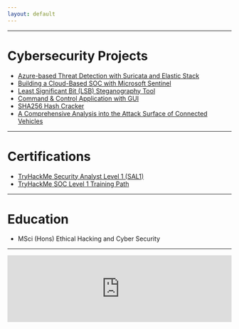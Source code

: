 ```yaml
---
layout: default
---
```


* * *

# Cybersecurity Projects
*   [Azure-based Threat Detection with Suricata and Elastic Stack](./projects/NetworkIntrusionDetectionProject.md)
*   [Building a Cloud-Based SOC with Microsoft Sentinel](./projects/SentinelHoneypot.md)
*   [Least Significant Bit (LSB) Steganography Tool](https://github.com/0x45z/Steganography)
*   [Command & Control Application with GUI](https://github.com/0x45z/Command-and-Control-GUI)
*   [SHA256 Hash Cracker](https://github.com/0x45z/SHA256-Bruteforce)
*   [A Comprehensive Analysis into the Attack Surface of Connected Vehicles](https://arxiv.org/submit/6694866/view)

* * *

# Certifications
*   [TryHackMe Security Analyst Level 1 (SAL1)](https://assets.tryhackme.com/certification-certificate/68a4c01eaaa188a6e81d10f4.pdf)
*   [TryHackMe SOC Level 1 Training Path](https://tryhackme-certificates.s3-eu-west-1.amazonaws.com/THM-UYI8S7VV8E.pdf)

* * *

# Education
*   MSci (Hons) Ethical Hacking and Cyber Security

* * *

<iframe src="https://tryhackme.com/api/v2/badges/public-profile?userPublicId=810637" style='border:none;' width="100%"></iframe>


